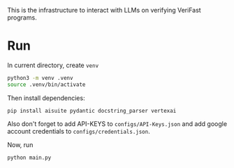 This is the infrastructure to interact with LLMs on verifying VeriFast programs.

# Run

In current directory, create `venv` 

```bash
python3 -m venv .venv
source .venv/bin/activate
```

Then install dependencies:

```
pip install aisuite pydantic docstring_parser vertexai
```

Also don't forget to add API-KEYS to `configs/API-Keys.json` and add google account credentials to `configs/credentials.json`.

Now, run

```bash
python main.py
```





